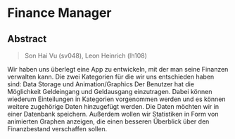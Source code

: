 # Finance Manager

## Abstract

> Son Hai Vu (sv048), Leon Heinrich (lh108)

Wir haben uns überlegt eine App zu entwickeln, mit der man seine Finanzen verwalten kann.
Die zwei Kategorien für die wir uns entschieden haben sind: Data Storage und Animation/Graphics
Der Benutzer hat die Möglichkeit Geldeingang und Geldausgang einzutragen. 
Dabei können wiederum Einteilungen in Kategorien vorgenommen werden und es können weitere zugehörige Daten hinzugefügt werden.
Die Daten möchten wir in einer Datenbank speichern. 
Außerdem wollen wir Statistiken in Form von animierten Graphen anzeigen, die einen besseren Überblick über den Finanzbestand verschaffen sollen.
